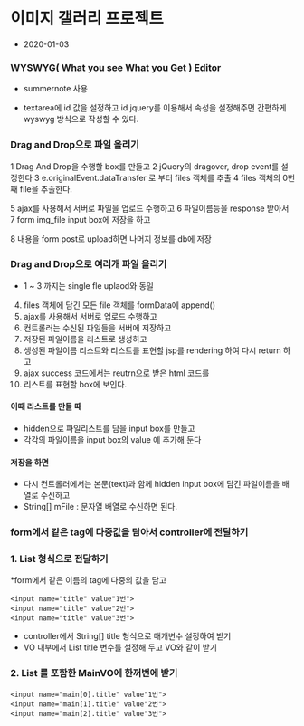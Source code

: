 # 이미지 갤러리 프로젝트
* 2020-01-03

### WYSWYG( What you see What you Get ) Editor
* summernote 사용

* textarea에 id 값을 설정하고 id jquery를 이용해서 속성을 설정해주면 간편하게 wyswyg 방식으로 작성할 수 있다. 

### Drag and Drop으로 파일 올리기

1 Drag And Drop을 수행할 box를 만들고
2 jQuery의 dragover, drop event를 설정한다
3 e.originalEvent.dataTransfer 로 부터 files 객체를 추출
4 files 객체의 0번째 file을 추출한다.

5 ajax를 사용해서 서버로 파일을 업로드 수행하고
6 파일이름등을 response 받아서 
7 form img_file input box에 저장을 하고

8 내용을 form post로 upload하면 나머지 정보를 db에 저장 

### Drag and Drop으로 여러개 파일 올리기
* 1 ~ 3 까지는 single fle uplaod와 동일

4. files 객체에 담긴 모든 file 객체를 formData에 append()
5. ajax를 사용해서 서버로 업로드 수행하고
6. 컨트롤러는 수신된 파일들을 서버에 저장하고
7. 저장된 파일이름을 리스트로 생성하고
8. 생성된 파일이름 리스트와 리스트를 표현할 jsp를 rendering 하여 다시 return 하고
9. ajax success 코드에서는 reutrn으로 받은 html 코드를
10. 리스트를 표현할 box에 보인다.

#### 이때 리스트를 만들 때
* hidden으로 파일리스트를 담을 input box를 만들고
* 각각의 파일이름을 input box의 value 에 추가해 둔다

#### 저장을 하면
* 다시 컨트롤러에서는 본문(text)과 함께 hidden input box에 담긴 파일이름을 배열로 수신하고
* String[] mFile : 문자열 배열로 수신하면 된다.

### form에서 같은 tag에 다중값을 담아서 controller에 전달하기

### 1. List<String> 형식으로 전달하기
	
*form에서 같은 이름의 tag에 다중의 값을 담고
	
	<input name="title" value"1번">
	<input name="title" value"2번">
	<input name="title" value"3번">
	
* controller에서 String[] title 형식으로 매개변수 설정하여 받기
* VO 내부에서 List<String> title 변수를 설정해 두고 VO와 같이 받기

### 2. List<SubVO> 를 포함한 MainVO에 한꺼번에 받기

	<input name="main[0].title" value"1번">
	<input name="main[1].title" value"2번">
	<input name="main[2].title" value"3번">
	